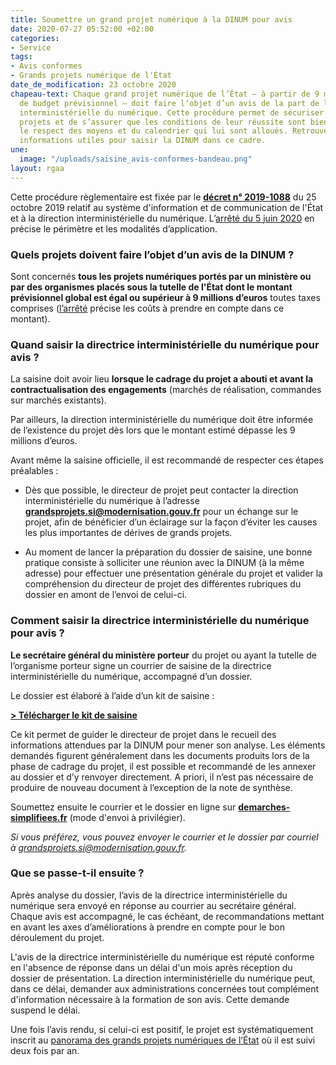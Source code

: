 ```yaml
---
title: Soumettre un grand projet numérique à la DINUM pour avis
date: 2020-07-27 05:52:00 +02:00
categories:
- Service
tags:
- Avis conformes
- Grands projets numérique de l'État
date_de_modification: 23 octobre 2020
chapeau-text: Chaque grand projet numérique de l’État – à partir de 9 millions d’euros
  de budget prévisionnel – doit faire l’objet d’un avis de la part de la directrice
  interministérielle du numérique. Cette procédure permet de sécuriser ces grands
  projets et de s’assurer que les conditions de leur réussite sont bien réunies, dans
  le respect des moyens et du calendrier qui lui sont alloués. Retrouvez toutes les
  informations utiles pour saisir la DINUM dans ce cadre.
une:
  image: "/uploads/saisine_avis-conformes-bandeau.png"
layout: rgaa
---
```


Cette procédure règlementaire est fixée par le **[décret n° 2019-1088](https://www.legifrance.gouv.fr/affichTexte.do?cidTexte=JORFTEXT000039281619&dateTexte=20200612)** du 25 octobre 2019 relatif au système d'information et de communication de l'État et à la direction interministérielle du numérique. L’[arrêté du 5 juin 2020](https://www.legifrance.gouv.fr/affichTexte.do?cidTexte=JORFTEXT000042152725&dateTexte=&categorieLien=id) en précise le périmètre et les modalités d’application.

### Quels projets doivent faire l’objet d’un avis de la DINUM ?

Sont concernés **tous les projets numériques portés par un ministère ou par des organismes placés sous la tutelle de l'État dont le montant prévisionnel global est égal ou supérieur à 9 millions d’euros** toutes taxes comprises ([l’arrêté](https://www.legifrance.gouv.fr/affichTexte.do?cidTexte=JORFTEXT000042152725&dateTexte=&categorieLien=id) précise les coûts à prendre en compte dans ce montant).

### Quand saisir la directrice interministérielle du numérique pour avis ?

La saisine doit avoir lieu **lorsque le cadrage du projet a abouti et avant la contractualisation des engagements** (marchés de réalisation, commandes sur marchés existants).

Par ailleurs, la direction interministérielle du numérique doit être informée de l’existence du projet dès lors que le montant estimé dépasse les 9 millions d’euros.

Avant même la saisine officielle, il est recommandé de respecter ces étapes préalables :

* Dès que possible, le directeur de projet peut contacter la direction interministérielle du numérique à l’adresse **[grandsprojets.si@modernisation.gouv.fr](mailto:grandsprojets.si@modernisation.gouv.fr)** pour un échange sur le projet, afin de bénéficier d’un éclairage sur la façon d’éviter les causes les plus importantes de dérives de grands projets.


* Au moment de lancer la préparation du dossier de saisine, une bonne pratique consiste à solliciter une réunion avec la DINUM (à la même adresse) pour effectuer une présentation générale du projet et valider la compréhension du directeur de projet des différentes rubriques du dossier en amont de l’envoi de celui-ci.

### Comment saisir la directrice interministérielle du numérique pour avis ?

**Le secrétaire général du ministère porteur** du projet ou ayant la tutelle de l’organisme porteur signe un courrier de saisine de la directrice interministérielle du numérique, accompagné d’un dossier.

Le dossier est élaboré à l’aide d’un kit de saisine :

[**> Télécharger le kit de saisine**](/uploads/kit-de-saisine_avis_DINUM.zip)

Ce kit permet de guider le directeur de projet dans le recueil des informations attendues par la DINUM pour mener son analyse. Les éléments demandés figurent généralement dans les documents produits lors de la phase de cadrage du projet, il est possible et recommandé de les annexer au dossier et d’y renvoyer directement. A priori, il n’est pas nécessaire de produire de nouveau document à l’exception de la note de synthèse.

Soumettez ensuite le courrier et le dossier en ligne sur [**demarches-simplifiees.fr**](https://www.demarches-simplifiees.fr/commencer/demande-d-avis-conforme-dinum) (mode d'envoi à privilégier).

*Si vous préférez, vous pouvez envoyer le courrier et le dossier par courriel à [grandsprojets.si@modernisation.gouv.fr](mailto:grandsprojets.si@modernisation.gouv.fr).*


### Que se passe-t-il ensuite ?
Après analyse du dossier, l’avis de la directrice interministérielle du numérique sera envoyé en réponse au courrier au secrétaire général. Chaque avis est accompagné, le cas échéant, de recommandations mettant en avant les axes d’améliorations à prendre en compte pour le bon déroulement du projet.

L'avis de la directrice interministérielle du numérique est réputé conforme en l'absence de réponse dans un délai d'un mois après réception du dossier de présentation. La direction interministérielle du numérique peut, dans ce délai, demander aux administrations concernées tout complément d'information nécessaire à la formation de son avis. Cette demande suspend le délai.

Une fois l’avis rendu, si celui-ci est positif, le projet est systématiquement inscrit au [panorama des grands projets numériques de l’État](https://www.numerique.gouv.fr/publications/panorama-grands-projets-si/) où il est suivi deux fois par an.